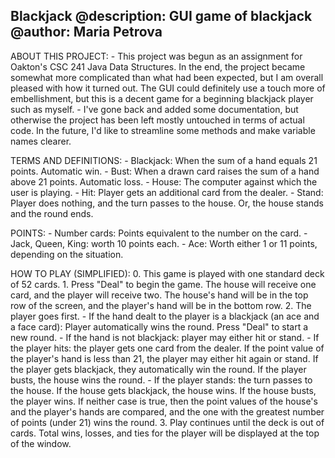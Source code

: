 Blackjack
@description: GUI game of blackjack
@author: Maria Petrova
-------------------------------------------------------
ABOUT THIS PROJECT:
    - This project was begun as an assignment for Oakton's CSC 241 Java Data Structures.
        In the end, the project became somewhat more complicated than what had been expected,
        but I am overall pleased with how it turned out. The GUI could definitely use a
        touch more of embellishment, but this is a decent game for a beginning blackjack
        player such as myself.
    - I've gone back and added some documentation, but otherwise the project has been
        left mostly untouched in terms of actual code. In the future, I'd like to streamline
        some methods and make variable names clearer.

TERMS AND DEFINITIONS:
    - Blackjack: When the sum of a hand equals 21 points. Automatic win.
    - Bust: When a drawn card raises the sum of a hand above 21 points. Automatic loss.
    - House: The computer against which the user is playing.
    - Hit: Player gets an additional card from the dealer.
    - Stand: Player does nothing, and the turn passes to the house. Or, the house stands and the round ends.

POINTS:
    - Number cards: Points equivalent to the number on the card.
    - Jack, Queen, King: worth 10 points each.
    - Ace: Worth either 1 or 11 points, depending on the situation.

HOW TO PLAY (SIMPLIFIED):
    0. This game is played with one standard deck of 52 cards.
    1. Press "Deal" to begin the game. The house will receive one card, and the player will receive two.
        The house's hand will be in the top row of the screen, and the player's hand will be in the bottom row.
    2. The player goes first.
        - If the hand dealt to the player is a blackjack (an ace and a face card): Player automatically wins the round.
            Press "Deal" to start a new round.
        - If the hand is not blackjack: player may either hit or stand.
            - If the player hits: the player gets one card from the dealer. If the point value of the player's hand
                is less than 21, the player may either hit again or stand. If the player gets blackjack, they
                automatically win the round. If the player busts, the house wins the round.
            - If the player stands: the turn passes to the house. If the house gets blackjack, the house wins.
                If the house busts, the player wins. If neither case is true, then the point values of the house's and
                the player's hands are compared, and the one with the greatest number of points (under 21) wins the round.
    3. Play continues until the deck is out of cards. Total wins, losses, and ties for the player will be
        displayed at the top of the window.
